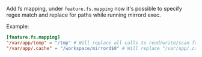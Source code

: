 Add fs mapping, under `feature.fs.mapping` now it's possible to specify regex match and replace for paths while running mirrord exec.

Example:

```toml
[feature.fs.mapping]
"/var/app/temp" = "/tmp" # Will replace all calls to read/write/scan for "/var/app/temp/sample.txt" to "/tmp/sample.txt"
"/var/app/.cache" = "/workspace/mirrord$0" # Will replace "/var/app/.cache/sample.txt" to "/workspace/mirrord/var/app/.cache/sample.txt" see [Regex::replace](https://docs.rs/regex/latest/regex/struct.Regex.html#method.replace)
```
